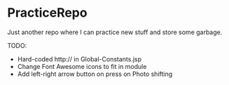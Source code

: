 # PracticeRepo
Just another repo where I can practice new stuff and store some garbage.

TODO:
- Hard-coded http:// in Global-Constants.jsp
- Change Font Awesome icons to fit in module
- Add left-right arrow button on press on Photo shifting